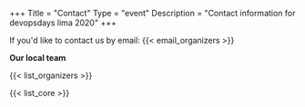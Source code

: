 +++
Title = "Contact"
Type = "event"
Description = "Contact information for devopsdays lima 2020"
+++

If you'd like to contact us by email: {{< email_organizers >}}

**Our local team**

{{< list_organizers >}}


{{< list_core >}}
